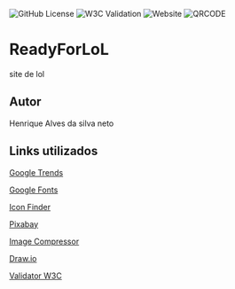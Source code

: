 ![GitHub License](https://img.shields.io/github/license/HnriqueAlves/ReadyForLoL)
![W3C Validation](https://img.shields.io/w3c-validation/html?targetUrl=https%3A%2F%2Fhnriquealves.github.io%2FReadyForLoL%2F)
![Website](https://img.shields.io/website?url=https%3A%2F%2Fhnriquealves.github.io%2FReadyForLoL%2F)
![QRCODE](https://hnriquealves.github.io/ReadyForLoL/)






# ReadyForLoL
site de lol 
## Autor 
Henrique Alves da silva neto
## Links utilizados
[Google Trends](https://trends.google.com.br/trends/explore?date=now%201-d&geo=BR&q=%2Fm%2F019lvv,%2Fm%2F019m42&hl=pt-BR)
 
[Google Fonts](https://fonts.google.com)
 
[Icon Finder](https://www.iconfinder.com/search?q=facebook&price=free)
 
[Pixabay](https://pixabay.com/pt/photos/hambúrguer-bacon-lanche-500054/)
 
[Image Compressor](https://imagecompressor.com)
 
[Draw.io](https://app.diagrams.net)
 
[Validator W3C](https://validator.w3.org/nu/#file)




